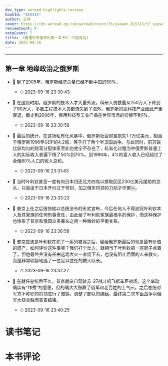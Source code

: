 ```yaml
---
doc_type: weread-highlights-reviews
bookId: "815315"
author: 王伟
cover: https://cdn.weread.qq.com/weread/cover/35/yuewen_815315/t7_yuewen_8153151678776304.jpg
reviewCount: 0
noteCount: 7
title: 《看懂世界格局的第一本书3：中国周边》
date: 2023-09-16
---
```


---


## 第一章 地缘政治之俄罗斯


- 📌 到了2005年，俄罗斯经济总量已经不到中国的50%， 
    - ⏱ 2023-09-16 23:30:43 

- 📌 在这段时期，俄罗斯的技术人才大量外流，科研人员数量从250万人下降到了80万人，多数工程技术人员都流失到了海外，俄罗斯的高科技产业因此严重衰退，截止到2006年，民用科技型工业产品在世界市场的份额不到1%。 
    - ⏱ 2023-09-16 23:30:58 

- 📌 最后的统计，在这场私有化风暴中，俄罗斯社会财富损失1.7万亿美元，相当于俄罗斯1996年GDP的4.2倍，等于打了两个半卫国战争。与此同时，前苏联比较均匀的财富分配体系至此也完全不存在了，私有化过程当中俄罗斯普通工人的实际收入普遍下降了50%到70%。到1996年，4%的富人收入已经超过了全俄80%人口的收入总和。 
    - ⏱ 2023-09-16 23:31:43 

- 📌 当时叶利钦甚至一度有向日本归还北方四岛以换取区区230亿美元援助的念头，只是由于日本开价过于苛刻，加之俄军将领的力劝才作罢￼。 
    - ⏱ 2023-09-16 23:33:23 

- 📌 普京上任之后很快就以总统法令的形式宣布，今后任何人不得追究叶利钦本人及其家族的任何刑事责任，由此给了叶利钦家族最根本的保护，而这种保护也维系了普京和俄国众多寡头之间一种微妙的平衡关系。 
    - ⏱ 2023-09-16 23:36:58 

- 📌 普京应该是叶利钦在犯了一系列错误之后，留给俄罗斯最后的也是最有价值的遗产。如何评价这件事呢？我们打个比方，就相当于叶利钦把一座房子点着了，但他最终并没有任由这场大火一直烧下去，也没有阻止后面的人来救火，而是非常明智地选了一位足以胜任的救火队长。 
    - ⏱ 2023-09-16 23:37:27 

- 📌 在就任总统后不久，普京就亲自驾驶苏-27战斗机飞抵车臣战场，这个举动确实有“作秀”的意思，但的确大大鼓舞了俄军和老百姓的士气￼，之后总统对军方不称职的将领进行了撤换，调整了部队的编组，最终第二次车臣战争以俄军大获全胜而宣告结束。 
    - ⏱ 2023-09-16 23:40:25 

# 读书笔记


# 本书评论
